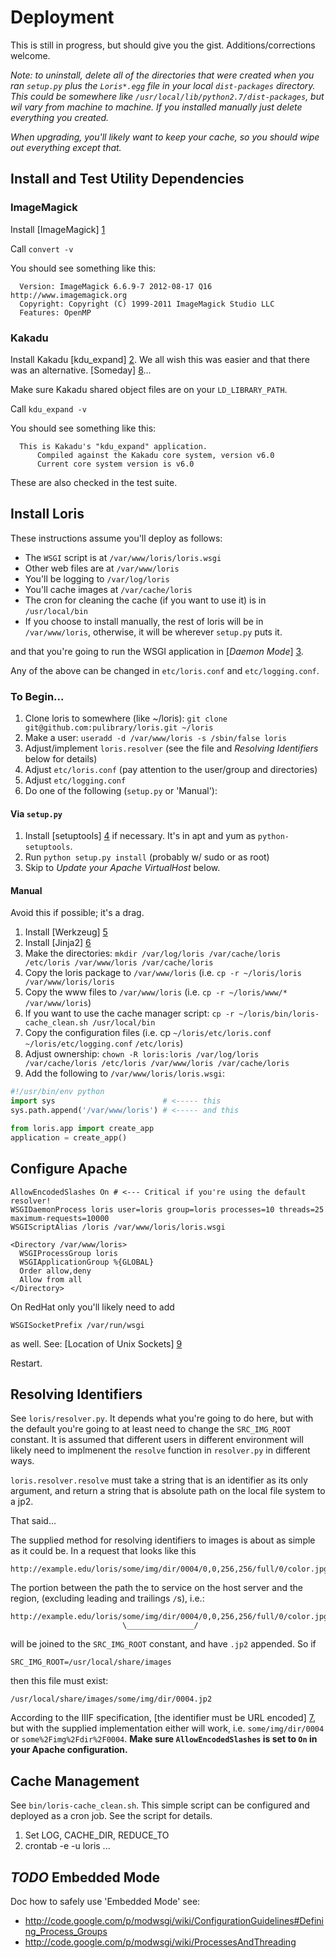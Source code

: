 Deployment
==========

This is still in progress, but should give you the gist. Additions/corrections
welcome.

_Note: to uninstall, delete all of the directories that were created when you
ran `setup.py` plus the `Loris*.egg` file in your local `dist-packages` directory. 
This could be somewhere like `/usr/local/lib/python2.7/dist-packages`, but wil 
vary from machine to machine. If you installed manually just delete everything 
you created._

_When upgrading, you'll likely want to keep your cache, so you should wipe out 
everything except that._

Install and Test Utility Dependencies
-------------------------------------

### ImageMagick
Install [ImageMagick] [1]

Call `convert -v`

You should see something like this:

```
  Version: ImageMagick 6.6.9-7 2012-08-17 Q16 http://www.imagemagick.org
  Copyright: Copyright (C) 1999-2011 ImageMagick Studio LLC
  Features: OpenMP  
````

### Kakadu
Install Kakadu [kdu_expand] [2]. We all wish this was easier and that there was 
an alternative. [Someday] [8]...

Make sure Kakadu shared object files are on your `LD_LIBRARY_PATH`.

Call `kdu_expand -v`

You should see something like this:

```
  This is Kakadu's "kdu_expand" application.
      Compiled against the Kakadu core system, version v6.0
      Current core system version is v6.0
```

These are also checked in the test suite.

Install Loris
-------------

These instructions assume you'll deploy as follows:

 * The `WSGI` script is at `/var/www/loris/loris.wsgi`
 * Other web files are at `/var/www/loris`
 * You'll be logging to `/var/log/loris`
 * You'll cache images at `/var/cache/loris`
 * The cron for cleaning the cache (if you want to use it) is in `/usr/local/bin`
 * If you choose to install manually, the rest of loris will be in 
   `/var/www/loris`, otherwise, it will be wherever `setup.py` puts it.

and that you're going to run the WSGI application in [_Daemon Mode_] [3].

Any of the above can be changed in `etc/loris.conf` and `etc/logging.conf`.

### To Begin...

 1. Clone loris to somewhere (like ~/loris): `git clone git@github.com:pulibrary/loris.git ~/loris`
 1. Make a user: `useradd -d /var/www/loris -s /sbin/false loris`
 1. Adjust/implement `loris.resolver` (see the file and _Resolving Identifiers_ below for details)
 1. Adjust `etc/loris.conf` (pay attention to the user/group and directories)
 1. Adjust `etc/logging.conf`
 1. Do one of the following (`setup.py` or 'Manual'):

#### Via `setup.py`

 1. Install [setuptools] [4] if necessary. 
    It's in apt and yum as `python-setuptools`.
 1. Run `python setup.py install` (probably w/ sudo or as root)
 1. Skip to _Update your Apache VirtualHost_ below.

#### Manual

Avoid this if possible; it's a drag.

 1. Install [Werkzeug] [5] 
 1. Install [Jinja2] [6]
 1. Make the directories: `mkdir /var/log/loris /var/cache/loris /etc/loris /var/www/loris /var/cache/loris`
 1. Copy the loris package to `/var/www/loris` (i.e. `cp -r ~/loris/loris /var/www/loris/loris`
 1. Copy the www files to `/var/www/loris` (i.e. `cp -r ~/loris/www/* /var/www/loris`)
 1. If you want to use the cache manager script: `cp -r ~/loris/bin/loris-cache_clean.sh /usr/local/bin`
 1. Copy the configuration files (i.e. cp `~/loris/etc/loris.conf` `~/loris/etc/logging.conf` `/etc/loris`)
 1. Adjust ownership: `chown -R loris:loris /var/log/loris /var/cache/loris /etc/loris /var/www/loris /var/cache/loris`
 1. Add the following to `/var/www/loris/loris.wsgi`:

```python
#!/usr/bin/env python
import sys                        # <----- this
sys.path.append('/var/www/loris') # <----- and this

from loris.app import create_app
application = create_app()
```

Configure Apache
----------------
```
AllowEncodedSlashes On # <--- Critical if you're using the default resolver!
WSGIDaemonProcess loris user=loris group=loris processes=10 threads=25 maximum-requests=10000
WSGIScriptAlias /loris /var/www/loris/loris.wsgi

<Directory /var/www/loris>
  WSGIProcessGroup loris
  WSGIApplicationGroup %{GLOBAL}
  Order allow,deny
  Allow from all
</Directory>
```

On RedHat only you'll likely need to add
```
WSGISocketPrefix /var/run/wsgi
```
as well. See: [Location of Unix Sockets] [9] 

Restart.


Resolving Identifiers
---------------------
See `loris/resolver.py`. It depends what you're going to do here, but with the 
default you're going to at least need to change the `SRC_IMG_ROOT` constant. It 
is assumed that different users in different environment will likely need to 
implmenent the `resolve` function in `resolver.py` in different ways. 

`loris.resolver.resolve` must take a string that is an identifier as its only 
argument, and return a string that is absolute path on the local file system to 
a jp2.

That said... 

The supplied method for resolving identifiers to images is about as simple as 
it could be. In a request that looks like this 

    http://example.edu/loris/some/img/dir/0004/0,0,256,256/full/0/color.jpg

The portion between the path the to service on the host server and the region, 
(excluding leading and trailings `/`s), i.e.:

    http://example.edu/loris/some/img/dir/0004/0,0,256,256/full/0/color.jpg
                             \_______________/

will be joined to the `SRC_IMG_ROOT` constant, and have `.jp2` appended. So if

    SRC_IMG_ROOT=/usr/local/share/images

then this file must exist:

    /usr/local/share/images/some/img/dir/0004.jp2 

According to the IIIF specification, [the identifier must be URL encoded] [7], 
but with the supplied implementation either will work, i.e. `some/img/dir/0004` 
or `some%2Fimg%2Fdir%2F0004`. __Make sure `AllowEncodedSlashes` is set to `On` 
in your Apache configuration.__ 

Cache Management
----------------
See `bin/loris-cache_clean.sh`. This simple script can be configured and 
deployed as a cron job. See the script for details.
 1. Set LOG, CACHE_DIR, REDUCE_TO
 1. crontab -e -u loris ...

_TODO_ Embedded Mode
--------------------
Doc how to safely use 'Embedded Mode' see:
 * http://code.google.com/p/modwsgi/wiki/ConfigurationGuidelines#Defining_Process_Groups
 * http://code.google.com/p/modwsgi/wiki/ProcessesAndThreading

[1]: http://www.imagemagick.org/script/binary-releases.php "ImageMagick Binary Releases"
[2]: http://www.kakadusoftware.com/index.php?option=com_content&task=view&id=26&Itemid=22 "Kakadu Installation"
[3]: http://code.google.com/p/modwsgi/#Modes_Of_Operation "WSGI Modes of Operation"
[4]: http://pypi.python.org/pypi/setuptools "Python setuptools"
[5]: http://werkzeug.pocoo.org/docs/installation/#installing-a-released-version "Werkzeug: Installing a released version"
[6]: http://jinja.pocoo.org/docs/intro/#installation "Jinja2 Installation"
[7]: http://www-sul.stanford.edu/iiif/image-api/#url_encoding "IIIF URL Encoding and Decoding"
[8]: http://www.openjpeg.org/ "OpenJPEG"
[9]: http://code.google.com/p/modwsgi/wiki/ConfigurationIssues#Location_Of_UNIX_Sockets "WSGI Configuration Issues: Location Of UNIX Sockets"
